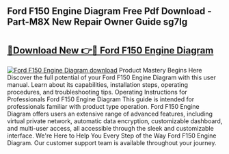 ## Ford F150 Engine Diagram Free Pdf Download - Part-M8X New Repair Owner Guide sg7Ig

# <h2><a href="http://dfi8fx.blite.top/?on=Ford+F150+Engine+Diagram">🔗Download New 👉🔴 Ford F150 Engine Diagram</a></h2>

[![Ford F150 Engine Diagram download](https://i.imgur.com/lujVjoI.png)](http://dfi8fx.blite.top/?on=Ford+F150+Engine+Diagram)
Product Mastery Begins Here Discover the full potential of your Ford F150 Engine Diagram with this user manual. Learn about its capabilities, installation steps, operating procedures, and troubleshooting tips. Operating Instructions for Professionals Ford F150 Engine Diagram This guide is intended for professionals familiar with product type operation. Ford F150 Engine Diagram offers users an extensive range of advanced features, including virtual private network, automatic data encryption, customizable dashboard, and multi-user access, all accessible through the sleek and customizable interface. We're Here to Help You Every Step of the Way Ford F150 Engine Diagram. Our customer support team is available throughout your journey.
